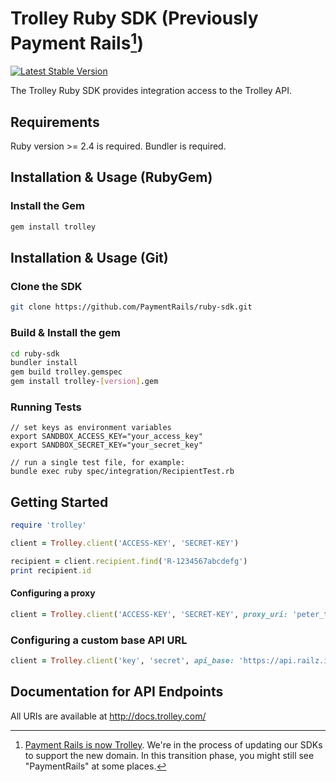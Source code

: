 # Trolley Ruby SDK (Previously Payment Rails[^1])

[![Latest Stable Version](https://poser.pugx.org/paymentrails/ruby-sdk/v/stable.png)](https://packagist.org/packages/paymentrails/ruby-sdk)

The Trolley Ruby SDK provides integration access to the Trolley API.

[^1]: [Payment Rails is now Trolley](https://www.trolley.com/payment-rails-is-now-trolley-series-a). We're in the process of updating our SDKs to support the new domain. In this transition phase, you might still see "PaymentRails" at some places.

## Requirements

Ruby version >= 2.4 is required.
Bundler is required.

## Installation & Usage (RubyGem)

### Install the Gem

```bash
gem install trolley
```

## Installation & Usage (Git)

### Clone the SDK

```bash
git clone https://github.com/PaymentRails/ruby-sdk.git
```

### Build & Install the gem

```bash
cd ruby-sdk
bundler install
gem build trolley.gemspec
gem install trolley-[version].gem
```

### Running Tests

```
// set keys as environment variables
export SANDBOX_ACCESS_KEY="your_access_key"
export SANDBOX_SECRET_KEY="your_secret_key"

// run a single test file, for example:
bundle exec ruby spec/integration/RecipientTest.rb
```

## Getting Started

```ruby
require 'trolley'

client = Trolley.client('ACCESS-KEY', 'SECRET-KEY')

recipient = client.recipient.find('R-1234567abcdefg')
print recipient.id
```

#### Configuring a proxy

```Ruby
client = Trolley.client('ACCESS-KEY', 'SECRET-KEY', proxy_uri: 'peter_the_proxy.com')
```

### Configuring a custom base API URL
```ruby
client = Trolley.client('key', 'secret', api_base: 'https://api.railz.io')
```

## Documentation for API Endpoints

All URIs are available at http://docs.trolley.com/

